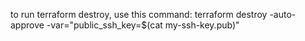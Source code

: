 to run terraform destroy, use this command: terraform destroy -auto-approve -var="public_ssh_key=$(cat my-ssh-key.pub)"